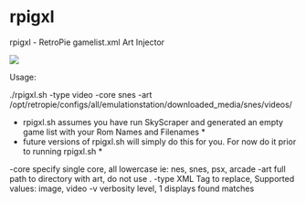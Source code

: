 # rpigxl
 rpigxl - RetroPie gamelist.xml Art Injector

<img src="https://i.gyazo.com/d6cdb1714286205803389be5801a6b34.png">

Usage:

./rpigxl.sh -type video -core snes -art /opt/retropie/configs/all/emulationstation/downloaded_media/snes/videos/


* rpigxl.sh assumes you have run SkyScraper and generated an empty game list with your Rom Names and Filenames *
* future versions of rpigxl.sh will simply do this for you. For now do it prior to running rpigxl.sh           *


-core specify single core, all lowercase ie: nes, snes, psx, arcade
-art  full path to directory with art, do not use .
-type XML Tag to replace, Supported values: image, video
-v    verbosity level, 1 displays found matches
